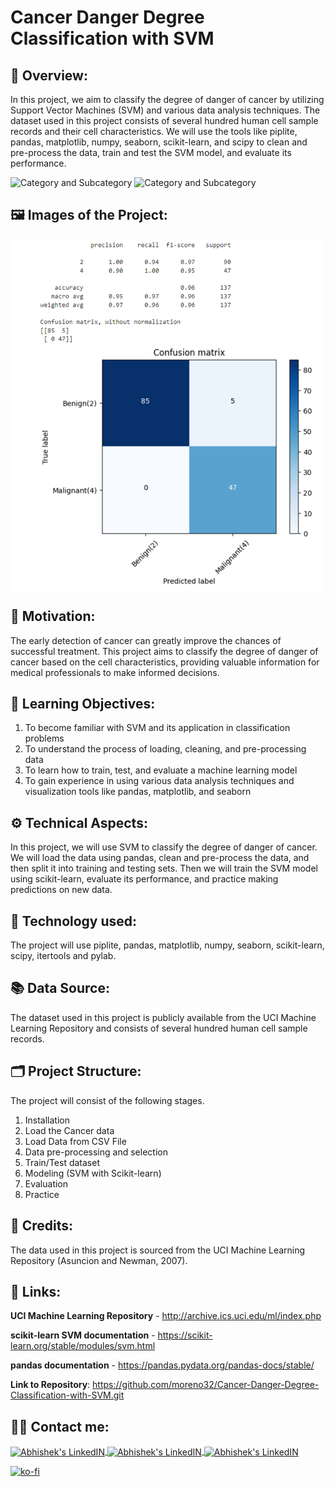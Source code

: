 # Cancer Danger Degree Classification with SVM

## 🔄 Overview:
In this project, we aim to classify the degree of danger of cancer by utilizing Support Vector Machines (SVM) and various data analysis techniques. The dataset used in this project consists of several hundred human cell sample records and their cell characteristics. We will use the tools like piplite, pandas, matplotlib, numpy, seaborn, scikit-learn, and scipy to clean and pre-process the data, train and test the SVM model, and evaluate its performance.

![Category and Subcategory](https://img.shields.io/badge/Data%20Analysis%20and%20prediction-Clustering-blue)
![Category and Subcategory](https://img.shields.io/badge/Clustering-Support%20Vector%20Machines-yellow)

## 🖼️ Images of the Project:
<img align="center" alt="jpg" src="https://raw.githubusercontent.com/moreno32/Cancer-Danger-Degree-Classification-with-SVM/master/reports/figures/Cancer-Danger-Degree-Classification-with-SVM.png" width="500" height="562" /><br>

## 🎊 Motivation:
The early detection of cancer can greatly improve the chances of successful treatment. This project aims to classify the degree of danger of cancer based on the cell characteristics, providing valuable information for medical professionals to make informed decisions.

## 🏁 Learning Objectives:
1)	To become familiar with SVM and its application in classification problems
2)	To understand the process of loading, cleaning, and pre-processing data
3)	To learn how to train, test, and evaluate a machine learning model
4)	To gain experience in using various data analysis techniques and visualization tools like pandas, matplotlib, and seaborn

## ⚙️ Technical Aspects:
In this project, we will use SVM to classify the degree of danger of cancer. We will load the data using pandas, clean and pre-process the data, and then split it into training and testing sets. Then we will train the SVM model using scikit-learn, evaluate its performance, and practice making predictions on new data.

## 🧰 Technology used:
The project will use piplite, pandas, matplotlib, numpy, seaborn, scikit-learn, scipy, itertools and pylab.

## 📚 Data Source:
The dataset used in this project is publicly available from the UCI Machine Learning Repository and consists of several hundred human cell sample records.

## 🗂️ Project Structure:
The project will consist of the following stages.
1)	Installation
2)	Load the Cancer data
3)	Load Data from CSV File
4)	Data pre-processing and selection
5)	Train/Test dataset
6)	Modeling (SVM with Scikit-learn)
7)	Evaluation
8)	Practice

## 👥 Credits:
The data used in this project is sourced from the UCI Machine Learning Repository (Asuncion and Newman, 2007).

## 🔗 Links:
**UCI Machine Learning Repository** - http://archive.ics.uci.edu/ml/index.php

**scikit-learn SVM documentation** - https://scikit-learn.org/stable/modules/svm.html

**pandas documentation** - https://pandas.pydata.org/pandas-docs/stable/

**Link to Repository**: https://github.com/moreno32/Cancer-Danger-Degree-Classification-with-SVM.git

## 🙋‍♂️ Contact me:
<a href= mailto:danielmoreno3291@gmail.com> <img align="center" alt="Abhishek's LinkedIN" width="32px" src="https://cdn4.iconfinder.com/data/icons/social-media-logos-6/512/112-gmail_email_mail-512.png" >
<a href="https://www.linkedin.com/in/dmoreno-ai/"> <img align="center" alt="Abhishek's LinkedIN" width="32px" src="https://cdn-icons-png.flaticon.com/512/174/174857.png">
<a href="https://www.youtube.com/@dmoreno-ai"> <img align="center" alt="Abhishek's LinkedIN" width="32px" src="https://upload.wikimedia.org/wikipedia/commons/thumb/4/4f/YouTube_social_white_squircle.svg/2048px-YouTube_social_white_squircle.svg.png" /><br>

[![ko-fi](https://ko-fi.com/img/githubbutton_sm.svg)](https://ko-fi.com/dmoreno_ai)
